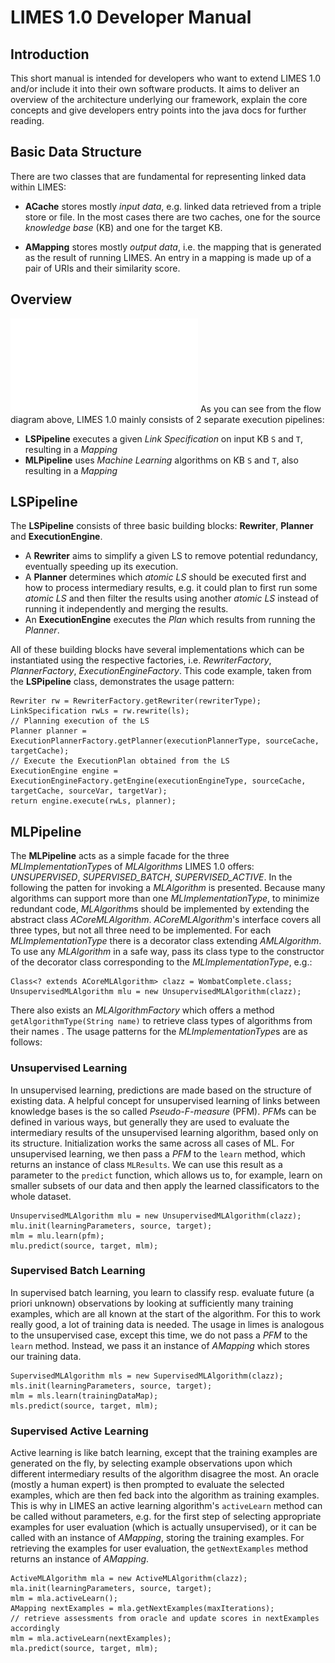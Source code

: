 # LIMES 1.0 Developer Manual

## Introduction

This short manual is intended for developers who want to extend LIMES 1.0 and/or include it into their own software products. It aims to deliver an overview of the architecture underlying our framework, explain the core concepts and give developers entry points into the java docs for further reading.

## Basic Data Structure

There are two classes that are fundamental for representing linked data within LIMES:

- **ACache** stores mostly *input data*, e.g. linked data retrieved from a triple store or file. In the most cases there are two caches, one for the source *knowledge base* (KB) and one for the target KB.

- **AMapping** stores mostly *output data*, i.e. the mapping that is generated as the result of running LIMES. An entry in a mapping is made up of a pair of URIs and their similarity score.

## Overview
![](LIMES%20Flow%20chart.pdf)
As you can see from the flow diagram above, LIMES 1.0 mainly consists of 2 separate execution pipelines:

- **LSPipeline** executes a given *Link Specification* on input KB `S` and `T`, resulting in a *Mapping*
- **MLPipeline** uses *Machine Learning* algorithms on KB `S` and `T`, also resulting in a *Mapping*

## LSPipeline

The **LSPipeline** consists of three basic building blocks: **Rewriter**, **Planner** and **ExecutionEngine**. 

- A **Rewriter** aims to simplify a given LS to remove potential redundancy, eventually speeding up its execution.
- A **Planner** determines which *atomic LS* should be executed first and how to process intermediary results, e.g. it could plan to first run some *atomic LS* and then filter the results using another *atomic LS* instead of running it independently and merging the results.
- An **ExecutionEngine** executes the *Plan* which results from running the *Planner*. 

All of these building blocks have several implementations which can be instantiated using the respective factories, i.e. *RewriterFactory*, *PlannerFactory*, *ExecutionEngineFactory*.
This code example, taken from the **LSPipeline** class, demonstrates the usage pattern:

	Rewriter rw = RewriterFactory.getRewriter(rewriterType);
	LinkSpecification rwLs = rw.rewrite(ls);
	// Planning execution of the LS
	Planner planner = ExecutionPlannerFactory.getPlanner(executionPlannerType, sourceCache, targetCache);
	// Execute the ExecutionPlan obtained from the LS
	ExecutionEngine engine = ExecutionEngineFactory.getEngine(executionEngineType, sourceCache, targetCache, sourceVar, targetVar);
	return engine.execute(rwLs, planner);

## MLPipeline

The **MLPipeline** acts as a simple facade for the three *MLImplementationType*s of *MLAlgorithms* LIMES 1.0 offers: *UNSUPERVISED*, *SUPERVISED\_BATCH*, *SUPERVISED\_ACTIVE*.
In the following the patten for invoking a *MLAlgorithm* is presented.
Because many algorithms can support more than one *MLImplementationType*, to minimize redundant code, *MLAlgorithm*s should be implemented by extending the abstract class *ACoreMLAlgorithm*. *ACoreMLAlgorithm*'s interface covers all three types, but not all three need to be implemented.
For each *MLImplementationType* there is a decorator class extending *AMLAlgorithm*. To use any *MLAlgorithm* in a safe way, pass its class type to the constructor of the decorator class corresponding to the *MLImplementationType*, e.g.:

	Class<? extends ACoreMLAlgorithm> clazz = WombatComplete.class;
	UnsupervisedMLAlgorithm mlu = new UnsupervisedMLAlgorithm(clazz);

There also exists an *MLAlgorithmFactory* which offers a method `getAlgorithmType(String name)` to retrieve class types of algorithms from their names .
The usage patterns for the *MLImplementationType*s are as follows:

### Unsupervised Learning

In unsupervised learning, predictions are made based on the structure of existing data. A helpful concept for unsupervised learning of links between knowledge bases is the so called *Pseudo-F-measure* (PFM). *PFM*s can be defined in various ways, but generally they are used to evaluate the intermediary results of the unsupervised learning algorithm, based only on its structure.
Initialization works the same across all cases of ML. For unsupervised learning, we then pass a *PFM* to the `learn` method, which returns an instance of class `MLResults`. We can use this result as a parameter to the `predict` function, which allows us to, for example, learn on smaller subsets of our data and then apply the learned classificators to the whole dataset.

	UnsupervisedMLAlgorithm mlu = new UnsupervisedMLAlgorithm(clazz);
	mlu.init(learningParameters, source, target);
	mlm = mlu.learn(pfm);
	mlu.predict(source, target, mlm);

### Supervised Batch Learning

In supervised batch learning, you learn to classify resp. evaluate future (a priori unknown) observations by looking at sufficiently many training examples, which are all known at the start of the algorithm.
For this to work really good, a lot of training data is needed.
The usage in limes is analogous to the unsupervised case, except this time, we do not pass a *PFM* to the `learn` method. Instead, we pass it an instance of *AMapping* which stores our training data.

	SupervisedMLAlgorithm mls = new SupervisedMLAlgorithm(clazz);
	mls.init(learningParameters, source, target);
	mlm = mls.learn(trainingDataMap);
	mls.predict(source, target, mlm);

### Supervised Active Learning

Active learning is like batch learning, except that the training examples are generated on the fly, by selecting example observations upon which different intermediary results of the algorithm disagree the most. An oracle (mostly a human expert) is then prompted to evaluate the selected examples, which are then fed back into the algorithm as training examples.
This is why in LIMES an active learning algorithm's `activeLearn` method can be called without parameters, e.g. for the first step of selecting appropriate examples for user evaluation (which is actually unsupervised), or it can be called with an instance of *AMapping*, storing the training examples.
For retrieving the examples for user evaluation, the `getNextExamples` method returns an instance of *AMapping*.

	ActiveMLAlgorithm mla = new ActiveMLAlgorithm(clazz);
	mla.init(learningParameters, source, target);
	mlm = mla.activeLearn(); 
	AMapping nextExamples = mla.getNextExamples(maxIterations);
	// retrieve assessments from oracle and update scores in nextExamples accordingly
	mlm = mla.activeLearn(nextExamples);
	mla.predict(source, target, mlm);
